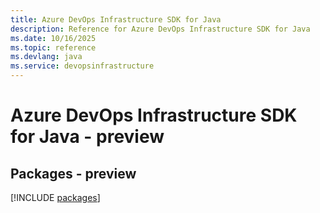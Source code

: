 ```yaml
---
title: Azure DevOps Infrastructure SDK for Java
description: Reference for Azure DevOps Infrastructure SDK for Java
ms.date: 10/16/2025
ms.topic: reference
ms.devlang: java
ms.service: devopsinfrastructure
---
```

# Azure DevOps Infrastructure SDK for Java - preview
## Packages - preview
[!INCLUDE [packages](devops-infrastructure-index.md)]